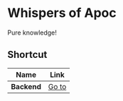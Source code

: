# Whispers of Apoc

Pure knowledge!

## Shortcut
|Name|Link|
|-|-|
|**Backend**|[Go to](backend/README.md) |